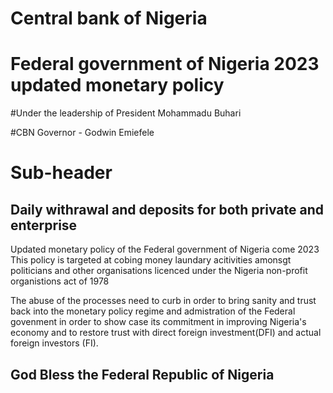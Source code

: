 # Central bank of Nigeria
# Federal government of Nigeria 2023 updated monetary policy


#Under the leadership of President Mohammadu Buhari

#CBN Governor -  Godwin Emiefele

# Sub-header
<h2> Daily withrawal and deposits for both private and enterprise </h2>

Updated monetary policy of the Federal government of Nigeria come 2023
This policy is targeted at cobing money laundary acitivities amonsgt politicians and other organisations licenced under the
Nigeria non-profit organistions act of 1978

The abuse of the processes need to curb in order to bring sanity and trust back into the monetary policy regime and admistration of the Federal govenment
in order to show case its commitment in improving Nigeria's economy and to restore trust with direct foreign investment(DFI) and actual foreign investors (FI).

## God Bless the Federal Republic of Nigeria

